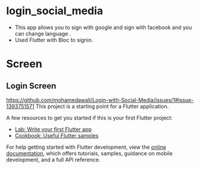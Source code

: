 # login_social_media

- This app allows  you to sign with google and sign with facebook and you can change language .
- Used Flutter with Bloc to signin.

# Screen
## Login Screen
https://github.com/mohamedawali/Login-with-Social-Media/issues/1#issue-1393751571
This project is a starting point for a Flutter application.

A few resources to get you started if this is your first Flutter project:

- [Lab: Write your first Flutter app](https://docs.flutter.dev/get-started/codelab)
- [Cookbook: Useful Flutter samples](https://docs.flutter.dev/cookbook)

For help getting started with Flutter development, view the
[online documentation](https://docs.flutter.dev/), which offers tutorials,
samples, guidance on mobile development, and a full API reference.
